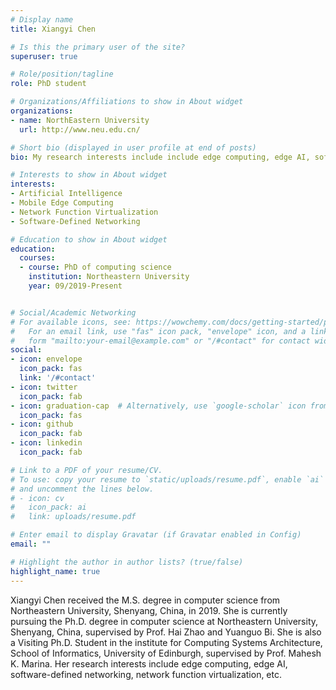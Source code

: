 ```yaml
---
# Display name
title: Xiangyi Chen

# Is this the primary user of the site?
superuser: true

# Role/position/tagline
role: PhD student

# Organizations/Affiliations to show in About widget
organizations:
- name: NorthEastern University
  url: http://www.neu.edu.cn/

# Short bio (displayed in user profile at end of posts)
bio: My research interests include include edge computing, edge AI, software-defined networking, network function virtualization, etc.

# Interests to show in About widget
interests:
- Artificial Intelligence
- Mobile Edge Computing
- Network Function Virtualization
- Software-Defined Networking

# Education to show in About widget
education:
  courses:
  - course: PhD of computing science
    institution: Northeastern University
    year: 09/2019-Present


# Social/Academic Networking
# For available icons, see: https://wowchemy.com/docs/getting-started/page-builder/#icons
#   For an email link, use "fas" icon pack, "envelope" icon, and a link in the
#   form "mailto:your-email@example.com" or "/#contact" for contact widget.
social:
- icon: envelope
  icon_pack: fas
  link: '/#contact'
- icon: twitter
  icon_pack: fab
- icon: graduation-cap  # Alternatively, use `google-scholar` icon from `ai` icon pack
  icon_pack: fas
- icon: github
  icon_pack: fab
- icon: linkedin
  icon_pack: fab

# Link to a PDF of your resume/CV.
# To use: copy your resume to `static/uploads/resume.pdf`, enable `ai` icons in `params.toml`, 
# and uncomment the lines below.
# - icon: cv
#   icon_pack: ai
#   link: uploads/resume.pdf

# Enter email to display Gravatar (if Gravatar enabled in Config)
email: ""

# Highlight the author in author lists? (true/false)
highlight_name: true
---
```


Xiangyi Chen received the M.S. degree in computer science from Northeastern University, Shenyang, China, in 2019. She is currently pursuing the Ph.D. degree in computer science at Northeastern University, Shenyang, China, supervised by Prof. Hai Zhao and Yuanguo Bi. She is also a Visiting Ph.D. Student in the institute for Computing Systems Architecture, School of Informatics, University of Edinburgh, supervised by Prof. Mahesh K. Marina. Her research interests include edge computing, edge AI, software-defined networking, network function virtualization, etc.

